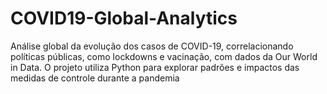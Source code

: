 # COVID19-Global-Analytics
Análise global da evolução dos casos de COVID-19, correlacionando políticas públicas, como lockdowns e vacinação, com dados da Our World in Data. O projeto utiliza Python para explorar padrões e impactos das medidas de controle durante a pandemia
